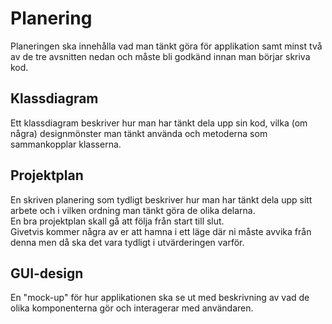# Planering

Planeringen ska innehålla vad man tänkt göra för applikation samt minst två av de tre avsnitten nedan och måste bli godkänd innan man börjar skriva kod.<br>

## Klassdiagram

Ett klassdiagram beskriver hur man har tänkt dela upp sin kod, vilka (om några) designmönster man tänkt använda och metoderna som sammankopplar klasserna.<br>

## Projektplan

En skriven planering som tydligt beskriver hur man har tänkt dela upp sitt arbete och i vilken ordning man tänkt göra de olika delarna.<br>
En bra projektplan skall gå att följa från start till slut. <br>
Givetvis kommer några av er att hamna i ett läge där ni måste avvika från denna men då ska det vara tydligt i utvärderingen varför. <br>

## GUI-design

En "mock-up" för hur applikationen ska se ut med beskrivning av vad de olika komponenterna gör och interagerar med användaren. <br>